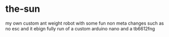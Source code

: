 # the-sun
my own custom ant weight robot with some fun non meta changes such as no esc and it ebign fully run of a custom arduino nano and a tb6612fng
